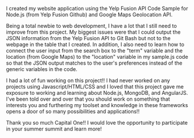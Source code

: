I created my website application using the Yelp Fusion API Code Sample for Node.js (from Yelp Fusion Github) and Google Maps Geolocation API.

Being a total newbie to web development, I have a lot that I still need to improve from this project. My biggest issues were that I could output the JSON information from the Yelp Fusion API to Git Bash but not to the webpage in the table that I created. In addition, I also need to learn how to connect the user input from the search box to the "term" variable and the location (from Google Maps) to the "location" variable in my sample.js code so that the JSON output matches to the user's preferences instead of the generic variables in the code.

I had a lot of fun working on this project!! I had never worked on any projects using Javascript/HTML/CSS and I loved that this project gave me exposure to working and learning about Node.js, MongoDB, and AngularJS. I've been told over and over that you should work on something that interests you and furthering my toolset and knowledge in these frameworks opens a door of so many possibilities and applications!!

Thank you so much Capital One!! I would love the opportunity to participate in your summer summit and learn more! 
